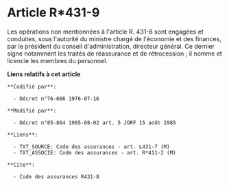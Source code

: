 # Article R*431-9

Les opérations non mentionnées à l'article R. 431-8 sont engagées et conduites, sous l'autorité du ministre chargé de
l'économie et des finances, par le président du conseil d'administration, directeur général. Ce dernier signe notamment les
traités de réassurance et de rétrocession ; il nomme et licencie les membres du personnel.

**Liens relatifs à cet article**

	**Codifié par**:

	  - Décret n°76-666 1976-07-16

	**Modifié par**:

	  - Décret n°85-864 1985-08-02 art. 5 JORF 15 août 1985

	**Liens**:

	  - TXT_SOURCE: Code des assurances - art. L431-7 (M)
	  - TXT_ASSOCIE: Code des assurances - art. R*411-2 (M)

	**Cite**:

	  - Code des assurances R431-8
